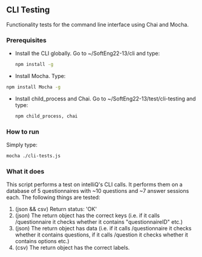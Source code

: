 <!-- CLI TESTING -->
## CLI Testing

Functionality tests for the command line interface using Chai and Mocha.

### Prerequisites

* Install the CLI globally. Go to ~/SoftEng22-13/cli and type:
  ```sh
  npm install -g
  ```
 * Install Mocha. Type:
  ```sh
  npm install Mocha -g
  ```
* Install child_process and Chai. Go to ~/SoftEng22-13/test/cli-testing and type:
  ```sh
  npm child_process, chai
  ```

### How to run
Simply type:
  ```sh
  mocha ./cli-tests.js
  ```
### What it does
This script performs a test on intelliQ's CLI calls. It performs them on a database of 5 questionnaires with ~10 questions and ~7 answer sessions each. The following things are tested:
1. (json && csv) Return status: 'OK'
2. (json) The return object has the correct keys (i.e. if it calls /questionnaire it checks whether it contains "questionnaireID" etc.)
3. (json) The return object has data (i.e. if it calls /questionnaire it checks whether it contains questions, if it calls /question it checks whether it contains options etc.)
4. (csv) The return object has the correct labels.
